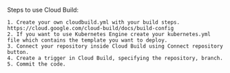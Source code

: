 Steps to use Cloud Build:

	1. Create your own cloudbuild.yml with your build steps. https://cloud.google.com/cloud-build/docs/build-config
	2. If you want to use Kubernetes Engine create your kubernetes.yml file which contains the template you want to deploy.
	3. Connect your repository inside Cloud Build using Connect repository button.
	4. Create a trigger in Cloud Build, specifying the repository, branch.
	5. Commit the code.
